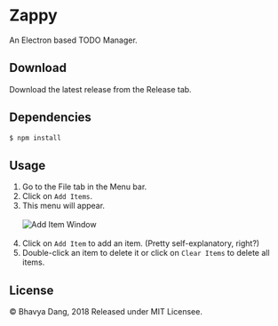 # Zappy
An Electron based TODO Manager.

## Download
Download the latest release from the Release tab.

## Dependencies

```bash
$ npm install
```
## Usage

1. Go to the File tab in the Menu bar.
2. Click on `Add Items`.<br>
3. This menu will appear.<br><br>
<img src="https://i.imgur.com/hjUMJWC.png" alt="Add Item Window"><br><br>
4. Click on `Add Item` to add an item. (Pretty self-explanatory, right?)
5. Double-click an item to delete it or click on `Clear Items` to delete all items.


## License

&copy; Bhavya Dang, 2018
Released under MIT Licensee.
